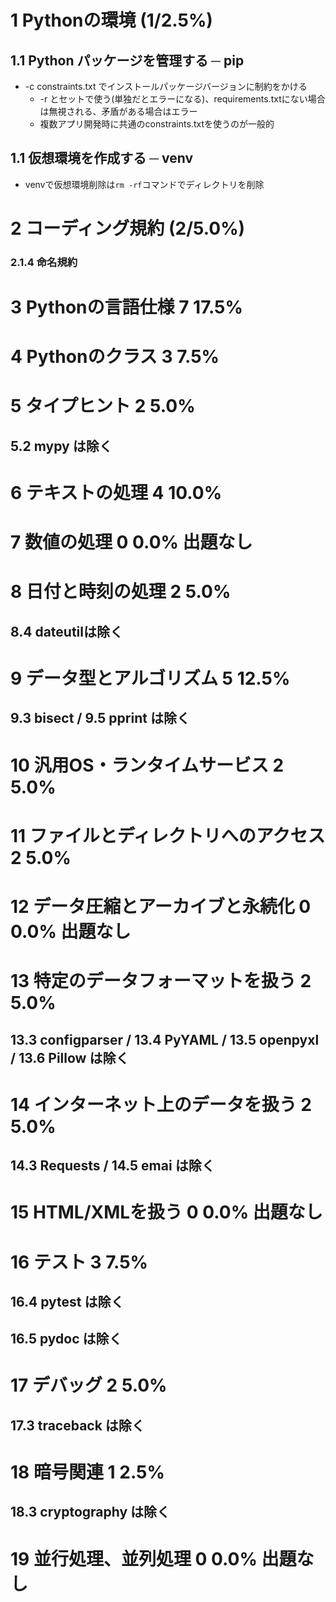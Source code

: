# 1 Pythonの環境 (1/2.5%)
## 1.1 Python パッケージを管理する ─ pip
- -c constraints.txt でインストールパッケージバージョンに制約をかける
  - -r とセットで使う(単独だとエラーになる)、requirements.txtにない場合は無視される、矛盾がある場合はエラー
  - 複数アプリ開発時に共通のconstraints.txtを使うのが一般的
## 1.1 仮想環境を作成する ─ venv
- venvで仮想環境削除は`rm -rf`コマンドでディレクトリを削除

# 2 コーディング規約 (2/5.0%)
### 2.1.4 命名規約

# 3 Pythonの言語仕様 7 17.5%  

# 4 Pythonのクラス 3 7.5%  

# 5 タイプヒント 2 5.0% 
## 5.2 mypy は除く
# 6 テキストの処理 4 10.0%  

# 7 数値の処理 0 0.0% 出題なし
# 8 日付と時刻の処理 2 5.0% 
## 8.4 dateutilは除く
# 9 データ型とアルゴリズム 5 12.5% 
## 9.3 bisect / 9.5 pprint は除く

# 10 汎用OS・ランタイムサービス 2 5.0%  
# 11 ファイルとディレクトリへのアクセス 2 5.0%  
# 12 データ圧縮とアーカイブと永続化 0 0.0% 出題なし
# 13 特定のデータフォーマットを扱う 2 5.0% 
## 13.3 configparser / 13.4 PyYAML / 13.5 openpyxl / 13.6 Pillow は除く
# 14 インターネット上のデータを扱う 2 5.0% 
## 14.3 Requests / 14.5 emai は除く
# 15 HTML/XMLを扱う 0 0.0% 出題なし
# 16 テスト 3 7.5% 
## 16.4 pytest は除く
## 16.5 pydoc は除く
# 17 デバッグ 2 5.0% 
## 17.3 traceback は除く
# 18 暗号関連 1 2.5% 
## 18.3 cryptography は除く
# 19 並行処理、並列処理 0 0.0% 出題なし
